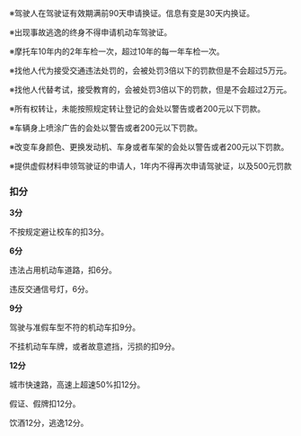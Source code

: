 ※驾驶人在驾驶证有效期满前90天申请换证。信息有变是30天内换证。

※出现事故逃逸的终身不得申请机动车驾驶证。

※摩托车10年内的2年车检一次，超过10年的每一年车检一次。

※找他人代为接受交通违法处罚的，会被处罚3倍以下的罚款但是不会超过5万元。

※找他人代替考试，接受教育的，会被处罚3倍以下的罚款，但是不会超过2万元。

※所有权转让，未能按照规定转让登记的会处以警告或者200元以下罚款。

※车辆身上喷涂广告的会处以警告或者200元以下罚款。

※改变车身颜色、更换发动机、车身或者车架的会处以警告或者200元以下罚款。

※提供虚假材料申领驾驶证的申请人，1年内不得再次申请驾驶证，以及500元罚款









### 扣分



**3分**

不按规定避让校车的扣3分。

**6分**

违法占用机动车道路，扣6分。

违反交通信号灯，6分。

**9分**

驾驶与准假车型不符的机动车扣9分。

不挂机动车车牌，或者故意遮挡，污损的扣9分。

**12分**

城市快速路，高速上超速50%扣12分。

假证、假牌扣12分。

饮酒12分，逃逸12分。






